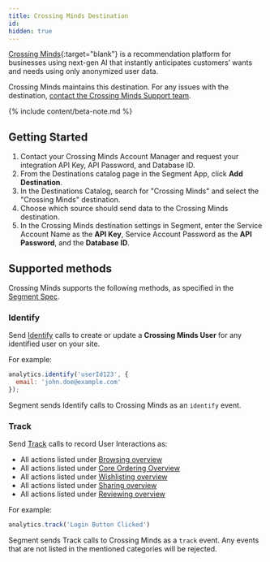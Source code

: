 ```yaml
---
title: Crossing Minds Destination
id:
hidden: true
---
```


[Crossing Minds](https://crossingminds.com/){:target="blank"} is a recommendation platform for businesses using next-gen AI that instantly anticipates customers’ wants and needs using only anonymized user data.

Crossing Minds maintains this destination. For any issues with the destination, [contact the Crossing Minds Support team](mailto:support@crossingminds.com).

{% include content/beta-note.md %}


## Getting Started

1. Contact your Crossing Minds Account Manager and request your integration API Key, API Password, and Database ID.
2. From the Destinations catalog page in the Segment App, click **Add Destination**.
3. In the Destinations Catalog, search for "Crossing Minds" and select the "Crossing Minds" destination.
4. Choose which source should send data to the Crossing Minds destination.
5. In the Crossing Minds destination settings in Segment, enter the Service Account Name as the **API Key**, Service Account Password as the **API Password**, and the **Database ID**.


## Supported methods

Crossing Minds supports the following methods, as specified in the [Segment Spec](/docs/connections/spec).


### Identify

Send [Identify](/docs/connections/spec/identify) calls to create or update a **Crossing Minds User** for any identified user on your site.

For example:
```js
analytics.identify('userId123', {
  email: 'john.doe@example.com'
});
```

Segment sends Identify calls to Crossing Minds as an `identify` event.


### Track

Send [Track](/docs/connections/spec/track) calls to record User Interactions as:

* All actions listed under [Browsing overview](/docs/connections/spec/ecommerce/v2/#browsing-overview)
* All actions listed under [Core Ordering Overview](/docs/connections/spec/ecommerce/v2/#core-ordering-overview)
* All actions listed under [Wishlisting overview](/docs/connections/spec/ecommerce/v2/#wishlisting-overview)
* All actions listed under [Sharing overview](/docs/connections/spec/ecommerce/v2/#sharing-overview)
* All actions listed under [Reviewing overview](/docs/connections/spec/ecommerce/v2/#reviewing-overview)


For example:

```js
analytics.track('Login Button Clicked')
```

Segment sends Track calls to Crossing Minds as a `track` event.
Any events that are not listed in the mentioned categories will be rejected.
